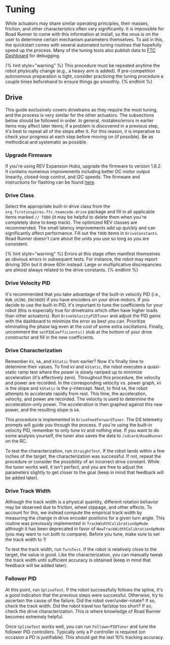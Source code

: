 # Tuning

While actuators may share similar operating principles, their masses, friction, and other characteristics often vary significantly. It is impossible for Road Runner to come with this information at install, so the onus is on the user to determine certain mechanism parameters themselves. To aid in this, the quickstart comes with several automated tuning routines that hopefully speed up the process. Many of the tuning tools also publish data to [FTC Dashboard](https://github.com/acmerobotics/ftc-dashboard) for debugging. 

{% hint style="warning" %}
This procedure must be repeated anytime the robot physically change (e.g., a heavy arm is added). If pre-competition autonomous preparation is tight, consider practicing the tuning procedure a couple times beforehand to ensure things go smoothly.
{% endhint %}

## Drive

This guide exclusively covers drivetrains as they require the most tuning, and the process is very similar for the other actuators. The subsections below should be followed in order. In general, mistakes/errors in earlier items may affect later items; if a problem is discovered in a previous step, it's best to repeat all of the steps after it. For this reason, it is imperative to check your progress at each step before moving on (if possible). Be as methodical and systematic as possible. 

### Upgrade Firmware

If you're using REV Expansion Hubs, upgrade the firmware to version 1.8.2. It contains numerous improvements including better DC motor output linearity, closed-loop control, and I2C speeds. The firmware and instructions for flashing can be found [here](http://www.revrobotics.com/software/#ExpansionHubFirmware).

### Drive Class

Select the appropriate built-in drive class from the `org.firstinspires.ftc.teamcode.drive` package and fill in all applicable items marked `// TODO` (it may be helpful to delete them when you're completely done to keep track). The optimized REV classes are recommended. The small latency improvements add up quickly and can significantly affect performance. Fill out the `TOOD` items in `DriveConstants`. Road Runner doesn't care about the units you use so long as you are consistent. 

{% hint style="warning" %}
Errors at this stage often manifest themselves as obvious errors in subsequent tests. For instance, the robot may report driving 30in but it drove 60in instead. Large or multiplicative discrepancies are almost always related to the drive constants.
{% endhint %}

### Drive Velocity PID

It's recommended that you take advantage of the built-in velocity PID (i.e., `RUN_USING_ENCODER`) if you have encoders on your drive motors. If you decide to use the built-in PID, it's important to tune the coefficients for your robot (this is especially true for drivetrains which often have higher loads than other actuators). Run `DriveVelocityPIDTuner` and adjust the PID gains with the dashboard to minimize the error as best you can. Prioritize eliminating the phase lag even at the cost of some extra oscillations. Finally, uncomment the `setPIDCoefficients()` stub at the bottom of your drive constructor and fill in the new coefficients.

### Drive Characterization

Remember `kV`, `kA`, and `kStatic` from earlier? Now it's finally time to determine their values. To find `kV` and `kStatic`, the robot executes a quasi-static ramp test where the power is slowly ramped up to minimize acceleration (it's effectively zero). Throughout this procedure, the velocity and power are recorded. In the corresponding velocity vs. power graph, `kV` is the slope and `kStatic` is the y-intercept. Next, to find `kA`, the robot attempts to accelerate rapidly from rest. This time, the acceleration, velocity, and power are recorded. The velocity is used to determine the acceleration-only power. The acceleration is then graphed against this new power, and the resulting slope is `kA`. 

This procedure is implemented in `DriveFeedforwardTuner`. The DS telemetry prompts will guide you through the process. If you're using the built-in velocity PID, remember to only tune `kV` and nothing else. If you want to do some analysis yourself, the tuner also saves the data to `/sdcard/RoadRunner` on the RC.

To test the characterization, run `StraightTest`. If the robot lands within a few inches of the target, the characterization was successful. If not, repeat the procedure or consider the possibility of an incorrect drive constant. While the tuner works well, it isn't perfect, and you are free to adjust the parameters slightly to get closer to the goal (keep in mind that feedback will be added later).

### Drive Track Width

Although the track width is a physical quantity, different rotation behavior may be observed due to friction, wheel slippage, and other effects. To account for this, we instead compute the empirical track width by measuring the change in drive encoder positions for a given turn angle. This routine was previously implemented in `TrackWidthCalibrationOpMode` although it has been deprecated in favor of `NewTrackWidthCalibrationOpMode` (you may want to run both to compare). Before you tune, make sure to set the track width to 1!

To test the track width, run `TurnTest`. If the robot is relatively close to the target, the value is good. Like the characterization, you can manually tweak the track width until sufficient accuracy is obtained (keep in mind that feedback will be added later).

### Follower PID

At this point, run `SplineTest`. If the robot successfully follows the spline, it's a good indication that the previous steps were successful. Otherwise, try to ascertain the cause of the failure. Did the robot over/under-rotate? If so, check the track width. Did the robot travel too far/stop too short? If so, check the drive characterization. This is where knowledge of Road Runner becomes extremely helpful.

Once `SplineTest` works well, you can run `FollowerPIDTuner` and tune the follower PID controllers. Typically only a P controller is required (on occasion a PD is justifiable). This should get the last 10% tracking accuracy.
